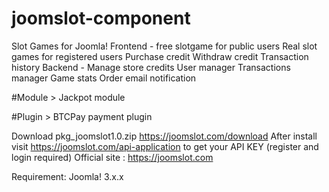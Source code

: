 # joomslot-component
Slot Games for Joomla!
Frontend - free slotgame for public users
Real slot games for registered users
Purchase credit
Withdraw credit
Transaction history
Backend - Manage store credits
User manager
Transactions manager
Game stats
Order email notification

#Module >
Jackpot module

#Plugin >
BTCPay payment plugin

Download pkg_joomslot1.0.zip https://joomslot.com/download
After install visit https://joomslot.com/api-application to get your API KEY (register and login required)
Official site : https://joomslot.com

Requirement:
Joomla! 3.x.x
